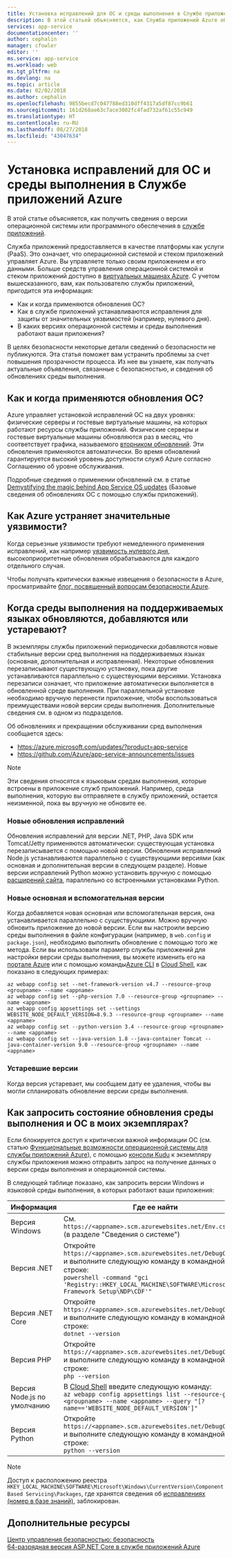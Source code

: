 ```yaml
---
title: Установка исправлений для ОС и среды выполнения в Службе приложений Azure | Документация Майкрософт
description: В этой статьей объясняется, как Служба приложений Azure обновляет операционную систему и среды выполнения и как вы можете получать новости об обновлениях.
services: app-service
documentationcenter: ''
author: cephalin
manager: cfowler
editor: ''
ms.service: app-service
ms.workload: web
ms.tgt_pltfrm: na
ms.devlang: na
ms.topic: article
ms.date: 02/02/2018
ms.author: cephalin
ms.openlocfilehash: 9855becd7c047788ed310dff4317a5df87cc9b61
ms.sourcegitcommit: 161d268ae63c7ace3082fc4fad732af61c55c949
ms.translationtype: HT
ms.contentlocale: ru-RU
ms.lasthandoff: 08/27/2018
ms.locfileid: "43047634"
---
```

# <a name="os-and-runtime-patching-in-azure-app-service"></a>Установка исправлений для ОС и среды выполнения в Службе приложений Azure

В этой статье объясняется, как получить сведения о версии операционной системы или программного обеспечения в [службе приложений](app-service-web-overview.md). 

Служба приложений предоставляется в качестве платформы как услуги (PaaS). Это означает, что операционной системой и стеком приложений управляет Azure. Вы управляете только своим приложением и его данными. Больше средств управления операционной системой и стеком приложений доступно в [виртуальных машинах Azure](https://docs.microsoft.com/azure/virtual-machines/). С учетом вышесказанного, вам, как пользователю службы приложений, пригодится эта информация:

-   Как и когда применяются обновления ОС?
-   Как в службе приложений устанавливаются исправления для защиты от значительных уязвимостей (например, нулевого дня).
-   В каких версиях операционной системы и среды выполнения работают ваши приложения?

В целях безопасности некоторые детали сведений о безопасности не публикуются. Эта статья поможет вам устранить проблемы за счет повышения прозрачности процесса. Из нее вы узнаете, как получать актуальные объявления, связанные с безопасностью, и сведения об обновлениях среды выполнения.

## <a name="how-and-when-are-os-updates-applied"></a>Как и когда применяются обновления ОС?

Azure управляет установкой исправлений ОС на двух уровнях: физические серверы и гостевые виртуальные машины, на которых работают ресурсы службы приложений. Физические серверы и гостевые виртуальные машины обновляются раз в месяц, что соответствует графика, называемого [вторником обновлений](https://technet.microsoft.com/security/bulletins.aspx). Эти обновления применяются автоматически. Во время обновлений гарантируется высокий уровень доступности служб Azure согласно Соглашению об уровне обслуживания. 

Подробные сведения о применении обновлений см. в статье [Demystifying the magic behind App Service OS updates](https://blogs.msdn.microsoft.com/appserviceteam/2018/01/18/demystifying-the-magic-behind-app-service-os-updates/) (Базовые сведения об обновлениях ОС с помощью службы приложений).

## <a name="how-does-azure-deal-with-significant-vulnerabilities"></a>Как Azure устраняет значительные уязвимости?

Когда серьезные уязвимости требуют немедленного применения исправлений, как например [уязвимость нулевого дня](https://wikipedia.org/wiki/Zero-day_(computing)), высокоприоритетные обновления обрабатываются для каждого отдельного случая.

Чтобы получать критически важные извещения о безопасности в Azure, просматривайте [блог, посвященный вопросам безопасности Azure](https://azure.microsoft.com/blog/topics/security/). 

## <a name="when-are-supported-language-runtimes-updated-added-or-deprecated"></a>Когда среды выполнения на поддерживаемых языках обновляются, добавляются или устаревают?

В экземпляры службы приложений периодически добавляются новые стабильные версии сред выполнения на поддерживаемых языках (основная, дополнительная и исправленная). Некоторые обновления перезаписывают существующую установку, пока другие устанавливаются параллельно с существующими версиями. Установка перезаписи означает, что приложение автоматически выполняется в обновленной среде выполнения. При параллельной установке необходимо вручную перенести приложение, чтобы воспользоваться преимуществами новой версии среды выполнения. Дополнительные сведения см. в одном из подразделов.

Об обновлениях и прекращении обслуживании сред выполнения сообщается здесь:

- https://azure.microsoft.com/updates/?product=app-service 
- https://github.com/Azure/app-service-announcements/issues

> [!NOTE] 
> Эти сведения относятся к языковым средам выполнения, которые встроены в приложение служб приложений. Например, среда выполнения, которую вы отправляете в службу приложений, остается неизменной, пока вы вручную не обновите ее.
>
>

### <a name="new-patch-updates"></a>Новые обновления исправлений

Обновления исправлений для версии .NET, PHP, Java SDK или Tomcat/Jetty применяются автоматически: существующая установка перезаписывается с помощью новой версии. Обновления исправлений Node.js устанавливаются параллельно с существующими версиями (как основная и дополнительная версии в следующем разделе). Новые версии исправлений Python можно установить вручную с помощью [расширений сайта](https://www.siteextensions.net/packages?q=Tags%3A%22python%22), параллельно со встроенными установками Python.

### <a name="new-major-and-minor-versions"></a>Новые основная и вспомогательная версии

Когда добавляется новая основная или вспомогательная версия, она устанавливается параллельно с существующими. Можно вручную обновить приложение до новой версии. Если вы настроили версию среды выполнения в файле конфигурации (например, в `web.config` и `package.json`), необходимо выполнить обновление с помощью того же метода. Если вы использовали параметр службы приложений для настройки версии среды выполнения, вы можете изменить его на [портале Azure](https://portal.azure.com) или с помощью команды[Azure CLI](https://docs.microsoft.com/cli/azure/get-started-with-azure-cli) в [Cloud Shell](../cloud-shell/overview.md), как показано в следующих примерах:

```azurecli-interactive
az webapp config set --net-framework-version v4.7 --resource-group <groupname> --name <appname>
az webapp config set --php-version 7.0 --resource-group <groupname> --name <appname>
az webapp config appsettings set --settings WEBSITE_NODE_DEFAULT_VERSION=8.9.3 --resource-group <groupname> --name <appname>
az webapp config set --python-version 3.4 --resource-group <groupname> --name <appname>
az webapp config set --java-version 1.8 --java-container Tomcat --java-container-version 9.0 --resource-group <groupname> --name <appname>
```

### <a name="deprecated-versions"></a>Устаревшие версии  

Когда версия устаревает, мы сообщаем дату ее удаления, чтобы вы могли спланировать обновление версии среды выполнения. 

## <a name="how-can-i-query-os-and-runtime-update-status-on-my-instances"></a>Как запросить состояние обновления среды выполнения и ОС в моих экземплярах?  

Если блокируется доступ к критически важной информации ОС (см. статью [Функциональные возможности операционной системы для службы приложений Azure](web-sites-available-operating-system-functionality.md)), с помощью [консоли Kudu](https://github.com/projectkudu/kudu/wiki/Kudu-console) к экземпляру службы приложения можно отправить запрос на получение данных о версии среды выполнения и операционной системы. 

В следующей таблице показано, как запросить версии Windows и языковой среды выполнения, в которых работают ваши приложения:

| Информация | Где ее найти | 
|-|-|
| Версия Windows | См. `https://<appname>.scm.azurewebsites.net/Env.cshtml` (в разделе "Сведения о системе") |
| Версия .NET | Откройте `https://<appname>.scm.azurewebsites.net/DebugConsole` и выполните следующую команду в командной строке: <br>`powershell -command "gci 'Registry::HKEY_LOCAL_MACHINE\SOFTWARE\Microsoft\Net Framework Setup\NDP\CDF'"` |
| Версия .NET Core | Откройте `https://<appname>.scm.azurewebsites.net/DebugConsole` и выполните следующую команду в командной строке: <br> `dotnet --version` |
| Версия PHP | Откройте `https://<appname>.scm.azurewebsites.net/DebugConsole` и выполните следующую команду в командной строке: <br> `php --version` |
| Версия Node.js по умолчанию | В [Cloud Shell](../cloud-shell/overview.md) введите следующую команду: <br> `az webapp config appsettings list --resource-group <groupname> --name <appname> --query "[?name=='WEBSITE_NODE_DEFAULT_VERSION']"` |
| Версия Python | Откройте `https://<appname>.scm.azurewebsites.net/DebugConsole` и выполните следующую команду в командной строке: <br> `python --version` |  

> [!NOTE]  
> Доступ к расположению реестра `HKEY_LOCAL_MACHINE\SOFTWARE\Microsoft\Windows\CurrentVersion\Component Based Servicing\Packages`, где хранятся сведения об [исправлениях (номер в базе знаний)](https://docs.microsoft.com/security-updates/SecurityBulletins/securitybulletins), заблокирован.
>
>

## <a name="more-resources"></a>Дополнительные ресурсы

[Центр управления безопасностью: безопасность](https://www.microsoft.com/en-us/trustcenter/security)  
[64-разрядная версия ASP.NET Core в службе приложений Azure](https://gist.github.com/glennc/e705cd85c9680d6a8f1bdb62099c7ac7)
